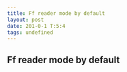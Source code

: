 ```yaml
---
title: Ff reader mode by default
layout: post
date: 201-0-1 T:5:4
tags: undefined
---
```

## Ff reader mode by default

